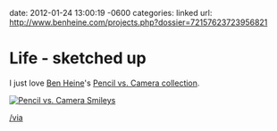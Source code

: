 date: 2012-01-24 13:00:19 -0600
categories: linked
url: http://www.benheine.com/projects.php?dossier=72157623723956821

# Life - sketched up

I just love [Ben Heine](http://twitter.com/#!/BenHeine)'s [Pencil vs.
Camera collection](http://www.benheine.com/projects.php?dossier=72157623723956821).

[![Pencil vs. Camera
Smileys](http://cl.ly/2a0g2n1J0b2n231J1g1M/Image%202012.01.24%2012:59:54%20PM.png)](http://www.benheine.com/projects.php?dossier=72157623723956821)

[/via](http://creativebits.org/ben_heine_when_drawing_and_photography_collide)
